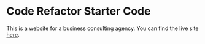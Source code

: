 # Code Refactor Starter Code
This is a website for a business consulting agency. You can find the live site [here](https://seanway28.github.io/urban-octo-assignment/).